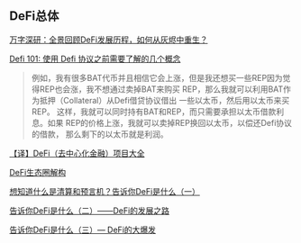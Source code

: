 ## DeFi总体
[万字深研：全景回顾DeFi发展历程，如何从灰烬中重生？](https://www.odaily.news/post/5181535)

[Defi 101: 使用 Defi 协议之前需要了解的几个概念](https://learnblockchain.cn/article/1181)
>例如，我有很多BAT代币并且相信它会上涨，但是我还想买一些REP因为觉得REP也会涨，我不想通过卖掉BAT来购买 REP，那么我就可以利用BAT作为抵押（Collateral）从Defi借贷协议借出 一些以太币，然后用以太币来买REP。
>这样，我就可以同时持有BAT和REP，而只需要承担以太币借款利息。如果 REP的价格上涨，我就可以卖掉REP换回以太币，以偿还Defi协议的借款， 那么剩下的以太币就是利润。

[【译】DeFi（去中心化金融）项目大全](https://learnblockchain.cn/article/1185)

[DeFi生态圈解构](https://learnblockchain.cn/article/676)

[想知道什么是清算和预言机？告诉你DeFi是什么（一）](https://learnblockchain.cn/article/2558)

[告诉你DeFi是什么（二）——DeFi的发展之路](https://learnblockchain.cn/article/2559)

[告诉你DeFi是什么（三）— DeFi的大爆发](https://learnblockchain.cn/article/2583)
